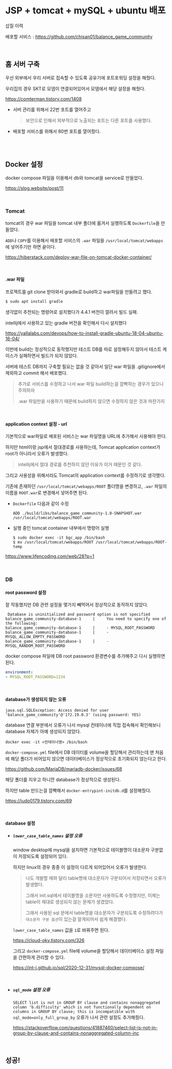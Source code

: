 # JSP + tomcat + mySQL + ubuntu 배포

삽질 이력

배포할 서비스 : https://github.com/chisan01/balance_game_community

<br>

## 홈 서버 구축

우선 외부에서 우리 서버로 접속할 수 있도록 공유기에 포트포워딩 설정을 해줬다.

우리집의 경우 SKT로 모뎀이 연결되어있어서 모뎀에서 해당 설정을 해줬다.

https://comterman.tistory.com/1408

* 서버 관리를 위해서 22번 포트를 열어주고

  > 보안으로 인해서 외부적으로 노출되는 포트는 다른 포트를 사용했다.

* 배포할 서비스를 위해서 80번 포트를 열어줬다.

<br><br>

## Docker 설정

docker compose 파일을 이용해서 db와 tomcat을 service로 만들었다.

https://slog.website/post/11

<br>

### Tomcat

tomcat의 경우 war 파일을 tomcat 내부 폴더에 옮겨서 실행하도록 `Dockerfile`을 만들었다.

`ADD`나 `COPY`를 이용해서 배포할 서비스의 `.war` 파일을 `/usr/local/tomcat/webapps`에 넣어주기만 하면 끝이다.

https://hiberstack.com/deploy-war-file-on-tomcat-docker-container/

<br>

#### .war 파일

프로젝트를 git clone 받아와서 gradle로 build하고 war파일을 만들려고 했다.

```bash
$ sudo apt install gradle
```

생각없이 추천되는 명령어로 설치했다가 4.4.1 버전이 깔려서 빌드 실패.

intellij에서 사용하고 있는 gradle 버전을 확인해서 다시 설치했다

https://yallalabs.com/devops/how-to-install-gradle-ubuntu-18-04-ubuntu-16-04/

이번에 build는 정상적으로 동작했지만 테스트 DB를 따로 설정해두지 않아서 테스트 케이스가 실패하면서 빌드가 되지 않았다.

서버에 테스트 DB까지 구축할 필요는 없을 것 같아서 일단 war 파일을 .gitignore에서 제외하고 commit 해서 배포했다.

> 추가로 서비스를 수정하고 나서 war 파일 build하는걸 깜빡하는 경우가 있으니 주의하자
>
> .war 파일만을 사용하기 때문에 build하지 않으면 수정하지 않은 것과 마찬가지

<br>

#### application context 설정 - url

기본적으로 war파일로 배포된 서비스는 war 파일명을 URL에 추가해서 사용해야 한다.

하지만 html이랑 jsp에서 절대경로를 사용하는데, Tomcat application context가 root가 아니라서 오류가 발생했다.

> intellij에서 절대 경로를 추천하지 않던 이유가 이거 때문인 것 같다.

그리고 사용성을 위해서라도 Tomcat의 application context를 수정하기로 생각했다.

기존에 존재하던 `/usr/local/tomcat/webapps/ROOT` 폴더명을 변경하고, `.war` 파일의 이름을 `ROOT.war`로 변경해서 넣어주면 된다.

* `Dockerfile` 다음과 같이 수정

    ```
    ADD ./build/libs/balance_game_community-1.0-SNAPSHOT.war /usr/local/tomcat/webapps/ROOT.war
    ```
* 실행 중인 tomcat container 내부에서 명령어 실행
    ```
    $ sudo docker exec -it bgc_app /bin/bash
    $ mv /usr/local/tomcat/webapps/ROOT /usr/local/tomcat/webapps/ROOT-temp
    ```

https://www.lifencoding.com/web/28?p=1

<br>

### DB

#### root password 설정

잘 작동했지만 DB 관련 설정을 몇가지 빼먹어서 정상적으로 동작하지 않았다.

```
 Database is uninitialized and password option is not specified
balance_game_community-database-1     |     You need to specify one of the following:
balance_game_community-database-1     |     - MYSQL_ROOT_PASSWORD
balance_game_community-database-1     |     - MYSQL_ALLOW_EMPTY_PASSWORD
balance_game_community-database-1     |     - MYSQL_RANDOM_ROOT_PASSWORD
```

docker compose 파일에 DB root password 환경변수를 추가해주고 다시 실행하면 된다.

```yaml
environment:
- MYSQL_ROOT_PASSWORD=1234
```

<br>

#### database가 생성되지 않는 오류

```
java.sql.SQLException: Access denied for user 'balance_game_community'@'172.19.0.3' (using password: YES)
```

database 연결 부분에서 오류가 나서 mysql 컨테이너에 직접 접속해서 확인해보니 database 자체가 아예 생성되지 않았다.

```
docker exec -it <컨테이너명> /bin/bash
```

`docker-compose.yml` file에서 DB 데이터를 volume을 할당해서 관리하는데 맨 처음에 해당 폴더가 비어있지 않으면 데이터베이스가 정상적으로 초기화되지 않는다고 한다.

https://github.com/MariaDB/mariadb-docker/issues/68

해당 폴더를 지우고 하니깐 database가 정상적으로 생성된다.

하지만 table 만드는걸 깜빡해서 `docker-entrypint-initdb.d`를 설정해줬다.

https://judo0179.tistory.com/69

<br>

#### database 설정

* ##### `lower_case_table_names` 설정 오류

    window desktop에 mysql을 설치하면 기본적으로 테이블명이 대소문자 구분없이 저장되도록 설정되어 있다.

    하지만 linux의 경우 종종 이 설정이 다르게 되어있어서 오류가 발생한다.
    
    > 나도 개발할 때와 달리 table명에 대소문자가 구분되어서 저장되면서 오류가 발생했다.
    >
    > 그래서 init.sql에서 테이블명을 소문자만 사용하도록 수정했지만, 이제는 table이 제대로 생성되지 않는 문제가 생겼었다.
    >
    > 그래서 사용된 sql 문에서 table명을 대소문자가 구분되도록 수정하려다가 `대소문자 구분 옵션`이 있는걸 알게되어서 쉽게 해결했다.

    `lower_case_table_names` 값을 `1`로 바꿔주면 된다.

    https://cloud-oky.tistory.com/326

    그리고 `docker-compose.yml` file에 volume을 할당해서 데이터베이스 설정 파일을 간편하게 관리할 수 있다.
    
    https://int-i.github.io/sql/2020-12-31/mysql-docker-compose/

<br>

* ##### `sql_mode` 설정 오류

  `SELECT list is not in GROUP BY clause and contains nonaggregated column 'b.difficulty' which is not functionally dependent on columns in GROUP BY clause; this is incompatible with sql_mode=only_full_group_by` 오류가 나서 관련 설정도 추가해줬다.

  https://stackoverflow.com/questions/41887460/select-list-is-not-in-group-by-clause-and-contains-nonaggregated-column-inc

<br>

## 성공!